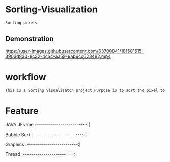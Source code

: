 # Sorting-Visualization

```sh
Sorting pixels
```

## Demonstration


https://user-images.githubusercontent.com/63700841/181501515-3903d830-8c32-4ca4-aa59-9ab6cc623482.mp4


# workflow

```sh
This is a Sorting Visualizaton project.Purpose is to sort the pixel to get the Original Picture from the Unsorted Pixels
```

# Feature
JAVA JFrame
:-------------------------:| 

Bubble Sort 
:-------------------------:|

Graphics 
:-------------------------:| 

Thread 
:-------------------------:|


